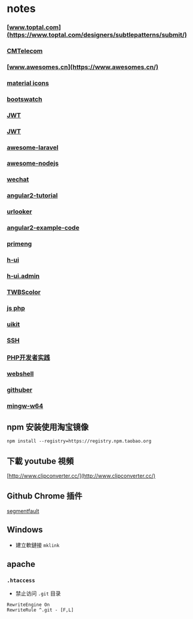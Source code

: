 # notes

### [www.toptal.com](https://www.toptal.com/designers/subtlepatterns/submit/)
### [CMTelecom](https://github.com/CMTelecom/messaging-php)
### [www.awesomes.cn](https://www.awesomes.cn/)
### [material icons](https://material.io/icons)
### [bootswatch](https://bootswatch.com/)
### [JWT](https://github.com/lcobucci/jwt)
### [JWT](http://www.jianshu.com/p/576dbf44b2ae)
### [awesome-laravel](https://github.com/chiraggude/awesome-laravel)
### [awesome-nodejs](https://github.com/sindresorhus/awesome-nodejs.git)
### [wechat](https://github.com/overtrue/wechat.git)
### [angular2-tutorial](https://github.com/lewis617/angular2-tutorial.git)
### [urlooker](https://github.com/710leo/urlooker.git)
### [angular2-example-code](https://github.com/angularjs-de/angular2-tutorial.git)
### [primeng](https://github.com/primefaces/primeng.git)
### [h-ui](https://github.com/jackying/h-ui.git)
### [h-ui.admin](http://www.h-ui.net/H-ui.admin.shtml)
### [TWBScolor](http://work.smarchal.com/twbscolor/)
### [js php](https://github.com/kvz/locutus)
### [uikit](https://github.com/uikit/uikit)
### [SSH](https://www.ibm.com/developerworks/cn/linux/l-cn-sshforward/)
### [PHP开发者实践](https://ryancao.gitbooks.io/php-developer-prepares/content/)
### [webshell](http://www.cnblogs.com/LittleHann/p/3522990.html)
### [githuber](https://githuber.cn)
### [mingw-w64](https://sourceforge.net/projects/mingw-w64/files/Toolchains%20targetting%20Win64/Personal%20Builds/mingw-builds/7.1.0/threads-posix/seh/)

## npm 安装使用淘宝镜像

`npm install --registry=https://registry.npm.taobao.org`

## 下載 youtube 視頻
[http://www.clipconverter.cc/](http://www.clipconverter.cc/)

## Github Chrome 插件
[segmentfault](https://segmentfault.com/p/1210000008310511?utm_source=weekly&utm_medium=email&utm_campaign=email_weekly)

## Windows
- 建立軟鏈接 `mklink`

## apache

### `.htaccess`
- 禁止访问 `.git` 目录
```apacheconfig
RewriteEngine On
RewriteRule ^.git - [F,L]
```
